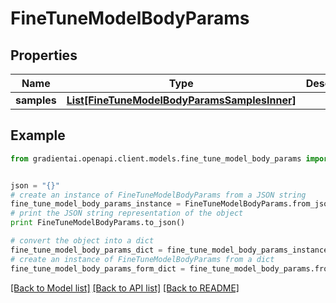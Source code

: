 # FineTuneModelBodyParams


## Properties
Name | Type | Description | Notes
------------ | ------------- | ------------- | -------------
**samples** | [**List[FineTuneModelBodyParamsSamplesInner]**](FineTuneModelBodyParamsSamplesInner.md) |  | 

## Example

```python
from gradientai.openapi.client.models.fine_tune_model_body_params import FineTuneModelBodyParams


json = "{}"
# create an instance of FineTuneModelBodyParams from a JSON string
fine_tune_model_body_params_instance = FineTuneModelBodyParams.from_json(json)
# print the JSON string representation of the object
print FineTuneModelBodyParams.to_json()

# convert the object into a dict
fine_tune_model_body_params_dict = fine_tune_model_body_params_instance.to_dict()
# create an instance of FineTuneModelBodyParams from a dict
fine_tune_model_body_params_form_dict = fine_tune_model_body_params.from_dict(fine_tune_model_body_params_dict)
```
[[Back to Model list]](../README.md#documentation-for-models) [[Back to API list]](../README.md#documentation-for-api-endpoints) [[Back to README]](../README.md)



